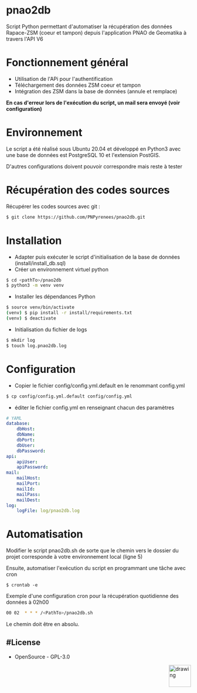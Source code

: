 # pnao2db
Script Python permettant d'automatiser la récupération des données Rapace-ZSM (coeur et tampon) depuis l'application PNAO de Geomatika à travers l'API V6

# Fonctionnement général
- Utilisation de l'APi pour l'authentification
- Téléchargement des données ZSM coeur et tampon
- Intégration des ZSM dans la base de données (annule et remplace)

**En cas d'erreur lors de l'exécution du script, un mail sera envoyé (voir configuration)**

# Environnement
Le script a été réalisé sous Ubuntu 20.04 et développé en Python3 avec une base de données est PostgreSQL 10 et l'extension PostGIS.

D'autres configurations doivent pouvoir correspondre mais reste à tester

# Récupération des codes sources
Récupérer les codes sources avec git :
```sh
$ git clone https://github.com/PNPyrenees/pnao2db.git
```

# Installation
 - Adapter puis exécuter le script d'initialisation de la base de données (install/install_db.sql)
 - Créer un environnement virtuel python
```sh
$ cd <pathTo>/pnao2db
$ python3 -m venv venv
```
 - Installer les dépendances Python
```sh
$ source venv/bin/activate
(venv) $ pip install -r install/requirements.txt
(venv) $ deactivate
```

 - Initialisation du fichier de logs
```sh
$ mkdir log
$ touch log.pnao2db.log
```
 
# Configuration
 - Copier le fichier config/config.yml.default en le renommant config.yml
```sh
$ cp config/config.yml.default config/config.yml
```
 - éditer le fichier config.yml en renseignant chacun des paramètres
```yaml
# YAML
database:
    dbHost: 
    dbName: 
    dbPort: 
    dbUser: 
    dbPassword: 
api:
    apiUser: 
    apiPassword: 
mail:
    mailHost: 
    mailPort: 
    mailId: 
    mailPass: 
    mailDest:
log:
    logFile: log/pnao2db.log
```

# Automatisation
Modifier le script pnao2db.sh de sorte que le chemin vers le dossier du projet corresponde à votre environnement local (ligne 5)

Ensuite, automatiser l'exécution du script en programmant une tâche avec cron
```
$ crontab -e 
```

Exemple d'une configuration cron pour la récupération quotidienne des données à 02h00 
```sh
00 02  * * * /<PathTo>/pnao2db.sh
```
Le chemin doit être en absolu.

#License
----
 - OpenSource - GPL-3.0
 
<a href="http://www.pyrenees-parcnational.fr" target="_blank"><img align="right" src="https://user-images.githubusercontent.com/85548796/134628003-895ecb51-fab1-4993-9cb9-53c3ea52d58b.png" alt="drawing" height="60"/></a>

[Geomatika]: <https://www.geomatika.fr/>
[PNAO]: https://pnao.geomatika.fr/
